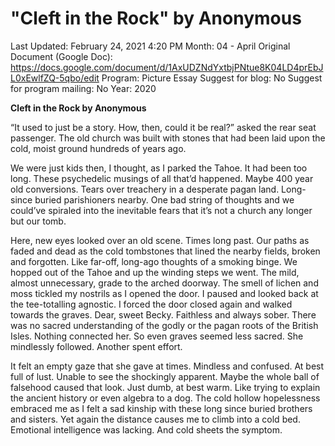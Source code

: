 # "Cleft in the Rock" by Anonymous

Last Updated: February 24, 2021 4:20 PM
Month: 04 - April
Original Document (Google Doc): https://docs.google.com/document/d/1AxUDZNdYxtbjPNtue8K04LD4prEbJL0xEwlfZQ-5qbo/edit
Program: Picture Essay
Suggest for blog: No
Suggest for program mailing: No
Year: 2020

**Cleft in the Rock by Anonymous**

“It used to just be a story. How, then, could it be real?” asked the rear seat passenger. The old church was built with stones that had been laid upon the cold, moist ground hundreds of years ago.

We were just kids then, I thought, as I parked the Tahoe. It had been too long. These psychedelic musings of all that’d happened. Maybe 400 year old conversions. Tears over treachery in a desperate pagan land. Long-since buried parishioners nearby. One bad string of thoughts and we could’ve spiraled into the inevitable fears that it’s not a church any longer but our tomb.

Here, new eyes looked over an old scene. Times long past. Our paths as faded and dead as the cold tombstones that lined the nearby fields, broken and forgotten. Like far-off, long-ago thoughts of a smoking binge. We hopped out of the Tahoe and up the winding steps we went. The mild, almost unnecessary, grade to the arched doorway. The smell of lichen and moss tickled my nostrils as I opened the door. I paused and looked back at the tee-totalling agnostic. I forced the door closed again and walked towards the graves. Dear, sweet Becky. Faithless and always sober. There was no sacred understanding of the godly or the pagan roots of the British Isles. Nothing connected her. So even graves seemed less sacred. She mindlessly followed. Another spent effort.

It felt an empty gaze that she gave at times. Mindless and confused. At best full of lust. Unable to see the shockingly apparent. Maybe the whole ball of falsehood caused that look. Just dumb, at best warm. Like trying to explain the ancient history or even algebra to a dog. The cold hollow hopelessness embraced me as I felt a sad kinship with these long since buried brothers and sisters. Yet again the distance causes me to climb into a cold bed. Emotional intelligence was lacking. And cold sheets the symptom.